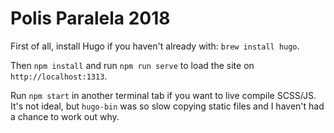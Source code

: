 # Polis Paralela 2018

First of all, install Hugo if you haven't already with: `brew install hugo`.

Then `npm install` and run `npm run serve` to load the site on `http://localhost:1313`.

Run `npm start` in another terminal tab if you want to live compile SCSS/JS. It's not ideal, but `hugo-bin` was so slow copying static files and I haven't had a chance to work out why.
